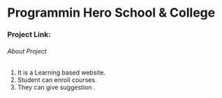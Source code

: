 # Programmin Hero School & College

### Project Link:

###### About Project

1.  It is a Learning based website.
2.  Student can enroll courses.
3.  They can give suggestion .
